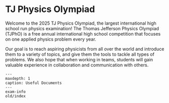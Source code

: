 # TJ Physics Olympiad

Welcome to the 2025 TJ Physics Olympiad, the largest international high school run physics examination!
The Thomas Jefferson Physics Olympiad (TJPhO) is a free annual international high school competition
that focuses on one applied physics problem every year.

Our goal is to reach aspiring physicists from all over the world and introduce them to a variety of topics,
and give them the tools to tackle all types of problems. We also hope that when working
in teams, students will gain valuable experience in collaboration and communication with others.

```{toctree}
---
maxdepth: 1
caption: Useful Documents
---
exam-info
old/index
```
